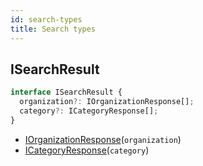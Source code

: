 ```yaml
---
id: search-types
title: Search types
---
```


## ISearchResult

```ts
interface ISearchResult {
  organization?: IOrganizationResponse[];
  category?: ICategoryResponse[];
}
```

- [IOrganizationResponse](organization-types#iorganizationresponse)(`organization`)
- [ICategoryResponse](shop-types#icategoryresponse)(`category`)